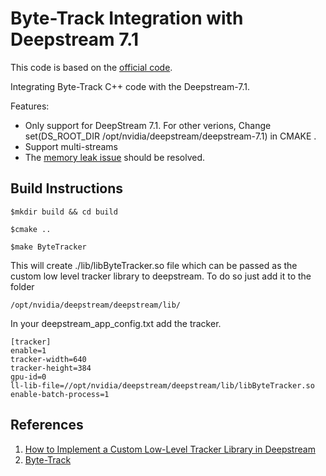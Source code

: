 # Byte-Track Integration with Deepstream 7.1

This code is based on the [official code](https://github.com/ifzhang/ByteTrack).

Integrating Byte-Track C++ code with the Deepstream-7.1.

Features:
* Only support for DeepStream 7.1. For other verions, Change set(DS_ROOT_DIR /opt/nvidia/deepstream/deepstream-7.1) in CMAKE
.
* Support multi-streams
* The [memory leak issue](https://github.com/ifzhang/ByteTrack/issues/276) should be resolved.



## Build Instructions
```
$mkdir build && cd build

$cmake ..

$make ByteTracker
```

This will create ./lib/libByteTracker.so file which can be passed as the custom low level tracker library to deepstream.
To do so just add it to the folder 
```
/opt/nvidia/deepstream/deepstream/lib/
```

In your deepstream_app_config.txt add the tracker.
```
[tracker]
enable=1
tracker-width=640
tracker-height=384
gpu-id=0
ll-lib-file=//opt/nvidia/deepstream/deepstream/lib/libByteTracker.so
enable-batch-process=1
```



## References
1. [How to Implement a Custom Low-Level Tracker Library in Deepstream](https://docs.nvidia.com/metropolis/deepstream/dev-guide/text/DS_plugin_gst-nvtracker.html#how-to-implement-a-custom-low-level-tracker-library)
2. [Byte-Track](https://github.com/ifzhang/ByteTrack)
